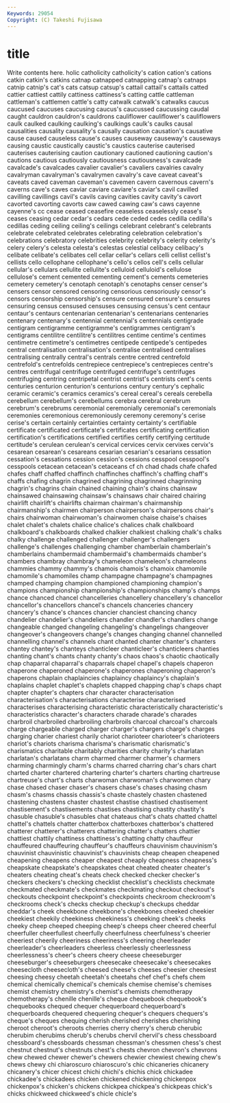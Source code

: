 ```yaml
---
Keywords: 29054 
Copyright: (C) Takeshi Fujisawa
---
```


# title

Write contents here.
holic catholicity catholicity's cation cation's cations
catkin catkin's catkins catnap catnapped catnapping catnap's catnaps catnip catnip's
cat's cats catsup catsup's cattail cattail's cattails catted cattier cattiest
cattily cattiness cattiness's catting cattle cattleman cattleman's cattlemen cattle's catty
catwalk catwalk's catwalks caucus caucused caucuses caucusing caucus's caucussed caucussing
caudal caught cauldron cauldron's cauldrons cauliflower cauliflower's cauliflowers caulk caulked
caulking caulking's caulkings caulk's caulks causal causalities causality causality's causally
causation causation's causative cause caused causeless cause's causes causeway causeway's
causeways causing caustic caustically caustic's caustics cauterise cauterised cauterises cauterising
caution cautionary cautioned cautioning caution's cautions cautious cautiously cautiousness cautiousness's
cavalcade cavalcade's cavalcades cavalier cavalier's cavaliers cavalries cavalry cavalryman cavalryman's
cavalrymen cavalry's cave caveat caveat's caveats caved caveman caveman's cavemen
cavern cavernous cavern's caverns cave's caves caviar caviare caviare's caviar's
cavil cavilled cavilling cavillings cavil's cavils caving cavities cavity cavity's
cavort cavorted cavorting cavorts caw cawed cawing caw's caws cayenne
cayenne's cc cease ceased ceasefire ceaseless ceaselessly cease's ceases ceasing
cedar cedar's cedars cede ceded cedes cedilla cedilla's cedillas ceding
ceiling ceiling's ceilings celebrant celebrant's celebrants celebrate celebrated celebrates celebrating
celebration celebration's celebrations celebratory celebrities celebrity celebrity's celerity celerity's celery
celery's celesta celesta's celestas celestial celibacy celibacy's celibate celibate's celibates
cell cellar cellar's cellars celli cellist cellist's cellists cello cellophane
cellophane's cello's cellos cell's cells cellular cellular's cellulars cellulite cellulite's
celluloid celluloid's cellulose cellulose's cement cemented cementing cement's cements cemeteries
cemetery cemetery's cenotaph cenotaph's cenotaphs censer censer's censers censor censored
censoring censorious censoriously censor's censors censorship censorship's censure censured censure's
censures censuring census censused censuses censusing census's cent centaur centaur's
centaurs centenarian centenarian's centenarians centenaries centenary centenary's centennial centennial's centennials
centigrade centigram centigramme centigramme's centigrammes centigram's centigrams centilitre centilitre's centilitres
centime centime's centimes centimetre centimetre's centimetres centipede centipede's centipedes central
centralisation centralisation's centralise centralised centralises centralising centrally central's centrals centre
centred centrefold centrefold's centrefolds centrepiece centrepiece's centrepieces centre's centres centrifugal
centrifuge centrifuged centrifuge's centrifuges centrifuging centring centripetal centrist centrist's centrists
cent's cents centuries centurion centurion's centurions century century's cephalic ceramic
ceramic's ceramics ceramics's cereal cereal's cereals cerebella cerebellum cerebellum's cerebellums
cerebra cerebral cerebrum cerebrum's cerebrums ceremonial ceremonially ceremonial's ceremonials ceremonies
ceremonious ceremoniously ceremony ceremony's cerise cerise's certain certainly certainties certainty
certainty's certifiable certificate certificated certificate's certificates certificating certification certification's certifications
certified certifies certify certifying certitude certitude's cerulean cerulean's cervical cervices
cervix cervixes cervix's cesarean cesarean's cesareans cesarian cesarian's cesarians cessation
cessation's cessations cession cession's cessions cesspool cesspool's cesspools cetacean cetacean's
cetaceans cf ch chad chads chafe chafed chafes chaff chaffed
chaffinch chaffinches chaffinch's chaffing chaff's chaffs chafing chagrin chagrined chagrining
chagrinned chagrinning chagrin's chagrins chain chained chaining chain's chains chainsaw
chainsawed chainsawing chainsaw's chainsaws chair chaired chairing chairlift chairlift's chairlifts
chairman chairman's chairmanship chairmanship's chairmen chairperson chairperson's chairpersons chair's chairs
chairwoman chairwoman's chairwomen chaise chaise's chaises chalet chalet's chalets chalice
chalice's chalices chalk chalkboard chalkboard's chalkboards chalked chalkier chalkiest chalking
chalk's chalks chalky challenge challenged challenger challenger's challengers challenge's challenges
challenging chamber chamberlain chamberlain's chamberlains chambermaid chambermaid's chambermaids chamber's chambers
chambray chambray's chameleon chameleon's chameleons chammies chammy chammy's chamois chamois's
chamoix chamomile chamomile's chamomiles champ champagne champagne's champagnes champed champing
champion championed championing champion's champions championship championship's championships champ's champs
chance chanced chancel chancelleries chancellery chancellery's chancellor chancellor's chancellors chancel's
chancels chanceries chancery chancery's chance's chances chancier chanciest chancing chancy
chandelier chandelier's chandeliers chandler chandler's chandlers change changeable changed changeling
changeling's changelings changeover changeover's changeovers change's changes changing channel channelled
channelling channel's channels chant chanted chanter chanter's chanters chantey chantey's
chanteys chanticleer chanticleer's chanticleers chanties chanting chant's chants chanty chanty's
chaos chaos's chaotic chaotically chap chaparral chaparral's chaparrals chapel chapel's
chapels chaperon chaperone chaperoned chaperone's chaperones chaperoning chaperon's chaperons chaplain
chaplaincies chaplaincy chaplaincy's chaplain's chaplains chaplet chaplet's chaplets chapped chapping
chap's chaps chapt chapter chapter's chapters char character characterisation characterisation's
characterisations characterise characterised characterises characterising characteristic characteristically characteristic's characteristics character's
characters charade charade's charades charbroil charbroiled charbroiling charbroils charcoal charcoal's
charcoals charge chargeable charged charger charger's chargers charge's charges charging
charier chariest charily chariot charioteer charioteer's charioteers chariot's chariots charisma
charisma's charismatic charismatic's charismatics charitable charitably charities charity charity's charlatan
charlatan's charlatans charm charmed charmer charmer's charmers charming charmingly charm's
charms charred charring char's chars chart charted charter chartered chartering
charter's charters charting chartreuse chartreuse's chart's charts charwoman charwoman's charwomen
chary chase chased chaser chaser's chasers chase's chases chasing chasm
chasm's chasms chassis chassis's chaste chastely chasten chastened chastening chastens
chaster chastest chastise chastised chastisement chastisement's chastisements chastises chastising chastity
chastity's chasuble chasuble's chasubles chat chateaus chat's chats chatted chattel
chattel's chattels chatter chatterbox chatterboxes chatterbox's chattered chatterer chatterer's chatterers
chattering chatter's chatters chattier chattiest chattily chattiness chattiness's chatting chatty
chauffeur chauffeured chauffeuring chauffeur's chauffeurs chauvinism chauvinism's chauvinist chauvinistic chauvinist's
chauvinists cheap cheapen cheapened cheapening cheapens cheaper cheapest cheaply cheapness
cheapness's cheapskate cheapskate's cheapskates cheat cheated cheater cheater's cheaters cheating
cheat's cheats check checked checker checker's checkers checkers's checking checklist
checklist's checklists checkmate checkmated checkmate's checkmates checkmating checkout checkout's checkouts
checkpoint checkpoint's checkpoints checkroom checkroom's checkrooms check's checks checkup checkup's
checkups cheddar cheddar's cheek cheekbone cheekbone's cheekbones cheeked cheekier cheekiest
cheekily cheekiness cheekiness's cheeking cheek's cheeks cheeky cheep cheeped cheeping
cheep's cheeps cheer cheered cheerful cheerfuller cheerfullest cheerfully cheerfulness cheerfulness's
cheerier cheeriest cheerily cheeriness cheeriness's cheering cheerleader cheerleader's cheerleaders cheerless
cheerlessly cheerlessness cheerlessness's cheer's cheers cheery cheese cheeseburger cheeseburger's cheeseburgers
cheesecake cheesecake's cheesecakes cheesecloth cheesecloth's cheesed cheese's cheeses cheesier cheesiest
cheesing cheesy cheetah cheetah's cheetahs chef chef's chefs chem chemical
chemically chemical's chemicals chemise chemise's chemises chemist chemistry chemistry's chemist's
chemists chemotherapy chemotherapy's chenille chenille's cheque chequebook chequebook's chequebooks chequed
chequer chequerboard chequerboard's chequerboards chequered chequering chequer's chequers chequers's cheque's
cheques chequing cherish cherished cherishes cherishing cheroot cheroot's cheroots cherries
cherry cherry's cherub cherubic cherubim cherubims cherub's cherubs chervil chervil's
chess chessboard chessboard's chessboards chessman chessman's chessmen chess's chest chestnut
chestnut's chestnuts chest's chests chevron chevron's chevrons chew chewed chewer
chewer's chewers chewier chewiest chewing chew's chews chewy chi chiaroscuro
chiaroscuro's chic chicaneries chicanery chicanery's chicer chicest chichi chichi's chichis
chick chickadee chickadee's chickadees chicken chickened chickening chickenpox chickenpox's chicken's
chickens chickpea chickpea's chickpeas chick's chicks chickweed chickweed's chicle chicle's
